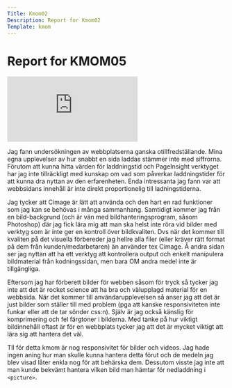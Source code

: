 ```yaml
---
Title: Kmom02
Description: Report for Kmom02
Template: kmom
---
```


 Report for KMOM05
==========================

<div class="embed-container">
    <iframe src="https://www.youtube.com/embed/y8Kyi0WNg40" frameborder="0" allowfullscreen></iframe>
</div>


Jag fann undersökningen av webbplatserna ganska otillfredställande. Mina egna upplevelser av hur snabbt en sida laddas stämmer inte med siffrorna. Förutom att kunna hitta värden för laddningstid och PageInsight verktyget har jag inte tillräckligt med kunskap om vad som påverkar laddningstider för att kunna dra nyttan av den erfarenheten. Enda intressanta jag fann var att webbsidans innehåll är inte direkt proportionelig till ladningstiderna.

Jag tycker att Cimage är lätt att använda och den hart en rad funktioner som jag kan se behövas i många sammanhang. Samtidigt kommer jag från en bild-backgrund (och är vän med bildhanteringsprogram, såsom Photoshop) där jag fick lära mig att man ska helst inte röra vid bilder med verktyg som är inte ger en kontroll över bildkvaliten. Dvs när det kommer till kvaliten på det visuella förbereder jag hellre alla filer (eller kräver rätt format på dem från kunden/medarbetaren) än använder tex Cimage. Å andra sidan ser jag nyttan att ha ett verktyg att kontrollera output och enkelt manipulera bildmaterial från kodningssidan, men bara OM andra medel inte är tillgängliga.

Eftersom jag har förberett bilder för webben såsom för tryck så tycker jag inte att det är rocket science att ha bra och välupplagd material för en webbsida. När det kommer till användarupplevelsen så anser jag att det är just bilder som ställer till med problem (pga att kanske responsiviteten inte funkar eller att de tar sönder css:n). Själv är jag också känslig för komprimering och fel färgtoner i bilderna. Med tanke på hur viktigt bildinnehåll oftast är för en webbplats tycker jag att det är mycket viktigt att lära sig att hantera det väl.

TIl för detta kmom är nog responsivitet för bilder och videos. Jag hade ingen aning hur man skulle kunna hantera detta förut och de medeln jag blev visad låter enkla nog för att behärska dem. Dessutom visste jag inte att man kunde bekvämt hantera vilken bild man hämtar för nedladdning i ```<picture>```.
